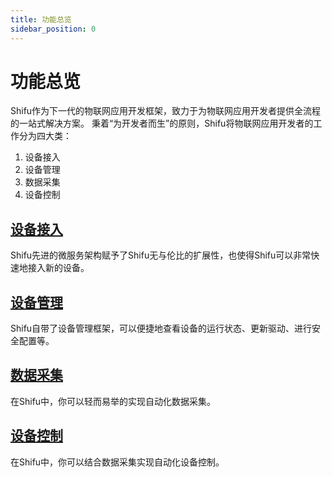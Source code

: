 ```yaml
---
title: 功能总览
sidebar_position: 0
---
```


# 功能总览
Shifu作为下一代的物联网应用开发框架，致力于为物联网应用开发者提供全流程的一站式解决方案。
秉着“为开发者而生”的原则，Shifu将物联网应用开发者的工作分为四大类：

1. 设备接入
2. 设备管理
3. 数据采集
4. 设备控制

## [设备接入](device-connection.md)
Shifu先进的微服务架构赋予了Shifu无与伦比的扩展性，也使得Shifu可以非常快速地接入新的设备。

## [设备管理](device-management.md)
Shifu自带了设备管理框架，可以便捷地查看设备的运行状态、更新驱动、进行安全配置等。

## [数据采集](device-data-collection.md)
在Shifu中，你可以轻而易举的实现自动化数据采集。

## [设备控制](device-control.md)
在Shifu中，你可以结合数据采集实现自动化设备控制。